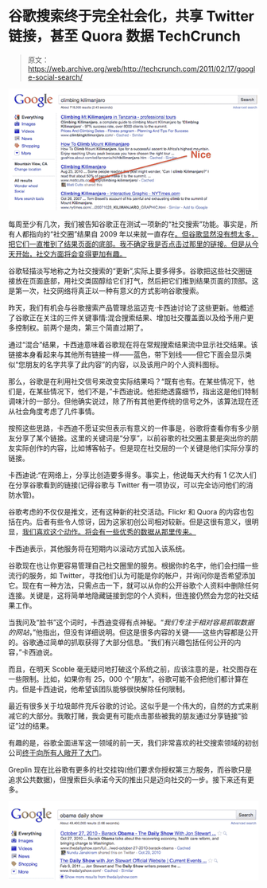 # 谷歌搜索终于完全社会化，共享 Twitter 链接，甚至 Quora 数据 TechCrunch

> 原文：<https://web.archive.org/web/http://techcrunch.com/2011/02/17/google-social-search/>

![](img/b8adb88da3b5e2ad32d53f9340133358.png "a")

每周至少有几次，我们被告知谷歌正在测试一项新的“社交搜索”功能。事实是，所有人都指向的“社交圈”结果自 2009 年以来就一直存在[。但谷歌显然没有想太多，把它们一直推到了结果页面的底部。我不确定我是否点击过那里的链接。但是从今天开始，社交方面将会变得更加有趣。](https://web.archive.org/web/20230203075517/https://techcrunch.com/2009/10/26/google-social-search-launches-twitter-friendfeed-but-not-facebook-highlighted/)

谷歌轻描淡写地称之为社交搜索的“更新”,实际上要多得多。谷歌把这些社交圈链接放在页面底部，用社交类固醇给它们打气，然后把它们推到结果页面的顶部。这是第一次，社交网络将真正以一种有意义的方式影响谷歌搜索。

昨天，我们有机会与谷歌搜索产品管理总监迈克·卡西迪讨论了这些更新。他概述了谷歌正在关注的三件关键事情:混合搜索结果、增加社交覆盖面以及给予用户更多控制权。前两个是肉，第三个简直过期了。

通过“混合”结果，卡西迪意味着谷歌现在将在常规搜索结果流中显示社交结果。该链接本身看起来与其他所有链接一样——蓝色，带下划线——但它下面会显示类似“您朋友的名字共享了此内容”的内容，以及该用户的个人资料图标。

那么，谷歌是在利用社交信号来改变实际结果吗？“既有也有。在某些情况下，他们是，在某些情况下，他们不是，”卡西迪说。他拒绝透露细节，指出这是他们特制调味汁的一部分。但他确实说过，除了所有其他更传统的信号之外，该算法现在还从社会角度考虑了几件事情。

按照这些思路，卡西迪不愿证实但表示有意义的一件事是，谷歌将查看你有多少朋友分享了某个链接。这里的关键词是“分享”，以前谷歌的社交圈主要是突出你的朋友实际创作的内容，比如博客帖子。但是现在社交层的一个关键是他们实际分享的链接。

卡西迪说:“在网络上，分享比创造要多得多。事实上，他说每天大约有 1 亿次人们在分享谷歌看到的链接(记得谷歌与 Twitter 有一项协议，可以完全访问他们的消防水管)。

谷歌考虑的不仅仅是推文，还有这种新的社交活动。Flickr 和 Quora 的内容也包括在内。后者有些令人惊讶，因为这家初创公司相对较新。但是这很有意义，很明显，[我们喜欢这个动作。将会有一些优秀的数据从那里传来。](https://web.archive.org/web/20230203075517/http://www.crunchbase.com/company/quora/posts)

卡西迪表示，其他服务将在短期内以滚动方式加入该系统。

谷歌现在也让你更容易管理自己社交圈里的服务。根据你的名字，他们会扫描一些流行的服务，如 Twitter，寻找他们认为可能是你的帐户，并询问你是否希望添加它。现在有一种方法，只需点击一下，就可以从你的公开谷歌个人资料中删除任何连接。关键是，这将简单地隐藏链接到您的个人资料，但连接仍然会为您的社交结果工作。

当我问及“脸书”这个词时，卡西迪变得有点神秘。“*我们专注于相对容易抓取数据的网站*，”他指出，但没有详细说明。但这是很多内容的关键——这些内容都是公开的。谷歌通过简单的抓取获得了大部分信息。“我们有兴趣包括任何公开的内容，”卡西迪说。

而且，在明天 Scoble 毫无疑问地打破这个系统之前，应该注意的是，社交图存在一些限制。比如，如果你有 25，000 个“朋友”，谷歌可能不会把他们都计算在内。但是卡西迪说，他希望该团队能够很快解除任何限制。

最近有很多关于垃圾邮件充斥谷歌的讨论。这似乎是一个伟大的，自然的方式来削减它的大部分。我敢打赌，我会更有可能点击那些被我的朋友通过分享链接“验证”过的结果。

有趣的是，谷歌全面进军这一领域的前一天，我们非常喜欢的社交搜索领域的初创公司[终于向所有人敞开了大门](https://web.archive.org/web/20230203075517/https://techcrunch.com/2011/02/16/greplins-social-search-opens-its-doors-to-all/)。

Greplin 现在比谷歌有更多的社交挂钩(他们要求你授权第三方服务，而谷歌只是追求公共数据)，但搜索巨头承诺今天的推出只是迈向社交的一步。接下来还有更多。

![](img/f54c56f17eb0b8f5a20cc9f4157a8b04.png "aaaa")